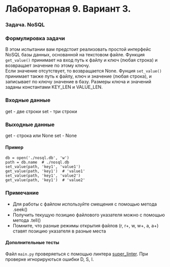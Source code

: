 # Лабораторная 9. Вариант 3.
### Задача. NoSQL
### Формулировка задачи
В этом испытании вам предстоит реализовать простой интерфейс NoSQL базы данных, основанной на текстовом файле. Функция `get_value()` принимает на вход путь к файлу и ключ (любая строка) и возвращает значение по этому ключу.   
Если значение отсутствует, то возвращается None. Фунция `set_value()` принимает также путь к файлу, ключ и значение (любая строка), и записывает по ключу значение в базу.
Размеры ключа и значений заданы константами KEY_LEN и VALUE_LEN.

###  Входные данные
get - две строки
set - три строки

### Выходные данные

get - строка или None
set - None
#### Пример 

```
db = open('./nosql.db', 'w')  
path = db.name  # ./nosql.db  
set_value(path, 'key1', 'value1')  
get_value(path, 'key1')  # 'value1'  
set_value(path, 'key1', 'value2')  
get_value(path, 'key1')  # 'value2'  
```

### Примечание
*	Для работы с файлом используйте смещения с помощью метода .seek()
*	Получить текущую позицию файлового указателя можно с помощью метода .tell()
*	Помните, что разные режимы открытия файлов (r, r+, w, w+, a, a+) ставят позицию указателя в разные места

#### Дополнительные тесты

Файл `main.py` проверяеться с помощью линтера [super_linter](https://github.com/wemake-services/wemake-python-styleguide?tab=readme-ov-file). При проверке игнорируються ошибки D, S, I.
